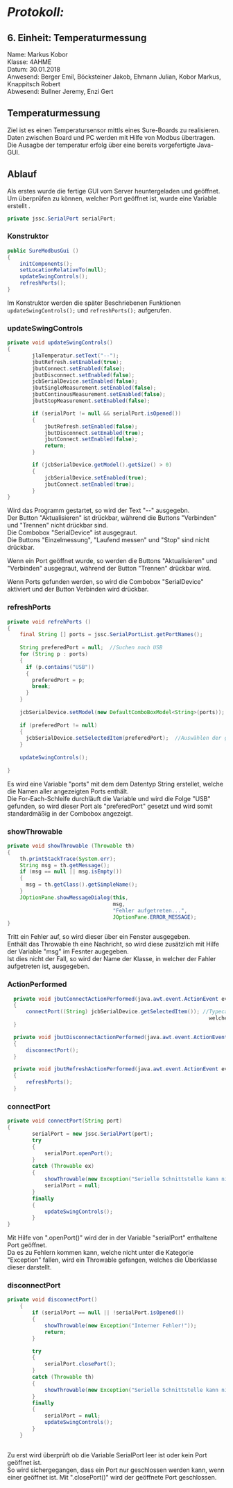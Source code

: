 # *Protokoll:*

## **6. Einheit: Temperaturmessung**  
 Name: Markus Kobor  
 Klasse: 4AHME  
 Datum: 30.01.2018  
 Anwesend: Berger Emil, Böcksteiner Jakob, Ehmann Julian, Kobor Markus, Knappitsch Robert  
 Abwesend: Bullner Jeremy, Enzi Gert
 
  
## Temperaturmessung
Ziel ist es einen Temperatursensor mittls eines Sure-Boards zu realisieren. <br>
Daten zwischen Board und PC werden mit Hilfe von Modbus übertragen. <br>
Die Ausagbe der temperatur erfolg über eine bereits vorgefertigte Java-GUI. <br>


## Ablauf
Als erstes wurde die fertige GUI vom Server heuntergeladen und geöffnet. <br>
Um überprüfen zu können, welcher Port geöffnet ist, wurde eine Variable erstellt .
 
```java
private jssc.SerialPort serialPort;
```

### Konstruktor
```java
public SureModbusGui () 
{
    initComponents();
    setLocationRelativeTo(null);
    updateSwingControls();
    refreshPorts();
}
```
Im Konstruktor werden die später Beschriebenen Funktionen `updateSwingControls();` und `refreshPorts();` aufgerufen.


### updateSwingControls
```java
private void updateSwingControls() 
{
        jlaTemperatur.setText("--");
        jbutRefresh.setEnabled(true);
        jbutConnect.setEnabled(false);
        jbutDisconnect.setEnabled(false);
        jcbSerialDevice.setEnabled(false);
        jbutSingleMeasurement.setEnabled(false);
        jbutContinousMeasurement.setEnabled(false);
        jbutStopMeasurement.setEnabled(false);

        if (serialPort != null && serialPort.isOpened())
        {
            jbutRefresh.setEnabled(false);
            jbutDisconnect.setEnabled(true);
            jbutConnect.setEnabled(false);
            return;
        }

        if (jcbSerialDevice.getModel().getSize() > 0) 
        {
            jcbSerialDevice.setEnabled(true);
            jbutConnect.setEnabled(true);
        }
}
```
Wird das Programm gestartet, so wird der Text "--" ausgegebn. <br>
Der Button "Aktualisieren" ist drückbar, während die Buttons "Verbinden" und "Trennen" nicht drückbar sind. <br>
Die Combobox "SerialDevice" ist ausgegraut. <br>
Die Buttons "Einzelmessung", "Laufend messen" und "Stop" sind nicht drückbar. <br>

Wenn ein Port geöffnet wurde, so werden die Buttons "Aktualisieren" und "Verbinden" ausgegraut,
während der Button "Trennen" drückbar wird.

Wenn Ports gefunden werden, so wird die Combobox "SerialDevice" aktiviert und der Button Verbinden wird drückbar.


### refreshPorts
```java
private void refrehPorts () 
{
    final String [] ports = jssc.SerialPortList.getPortNames();
    
    String preferedPort = null;  //Suchen nach USB
    for (String p : ports) 
    {
      if (p.contains("USB")) 
      {
        preferedPort = p;
        break;
      }
    }
    
    jcbSerialDevice.setModel(new DefaultComboBoxModel<String>(ports));  //Implementiert direkt ports
    
    if (preferedPort != null) 
    {
      jcbSerialDevice.setSelectedItem(preferedPort);  //Auswählen der gewünschten Schnittstelle
    }
    
    updateSwingControls();
    
}
```
Es wird eine Variable "ports" mit dem dem Datentyp String erstellet, welche die Namen aller angezeigten Ports enthält. <br>
Die For-Each-Schleife durchläuft die Variable und wird die Folge "USB" gefunden, so wird dieser Port als "preferedPort" gesetzt und wird somit standardmäßig in der Combobox angezeigt.


### showThrowable
```java
private void showThrowable (Throwable th) 
{
    th.printStackTrace(System.err);
    String msg = th.getMessage();
    if (msg == null || msg.isEmpty())
    {
      msg = th.getClass().getSimpleName();
    }
    JOptionPane.showMessageDialog(this,
                                  msg,
                                  "Fehler aufgetreten...",
                                  JOptionPane.ERROR_MESSAGE);
}
```
Tritt ein Fehler auf, so wird dieser über ein Fenster ausgegeben. <br>
Enthält das Throwable th eine Nachricht, so wird diese zusätzlich mit Hilfe der Variable "msg" im Fesnter augegeben. <br>
Ist dies nicht der Fall, so wird der Name der Klasse, in welcher der Fahler aufgetreten ist, ausgegeben.


### ActionPerformed
```java
  private void jbutConnectActionPerformed(java.awt.event.ActionEvent evt) 
  {                                                
      connectPort((String) jcbSerialDevice.getSelectedItem()); //Typecast, da Objekt,
                                                                 welches ein String sein muss
  }                                           

  private void jbutDisconnectActionPerformed(java.awt.event.ActionEvent evt) 
  {                                                   
      disconnectPort();
  }                                              

  private void jbutRefreshActionPerformed(java.awt.event.ActionEvent evt) 
  {                                                
      refreshPorts();
  }
```


### connectPort
```java
private void connectPort(String port)
{
        serialPort = new jssc.SerialPort(port);
        try 
        {
            serialPort.openPort();
        } 
        catch (Throwable ex)
        {
            showThrowable(new Exception("Serielle Schnittstelle kann nicht geöffnet werden", ex));
            serialPort = null;
        }
        finally 
        {
            updateSwingControls();
        }
}
```
Mit Hilfe von ".openPort()" wird der in der Variable "serialPort" enthaltene Port geöffnet. <br>
Da es zu Fehlern kommen kann, welche nicht unter die Kategorie "Exception" fallen, wird ein Throwable gefangen,
welches die Überklasse dieser darstellt.


### disconnectPort
```java
private void disconnectPort() 
    {
        if (serialPort == null || !serialPort.isOpened()) 
        {
            showThrowable(new Exception("Interner Fehler!"));
            return;
        }

        try 
        {
            serialPort.closePort();
        } 
        catch (Throwable th) 
        {
            showThrowable(new Exception("Serielle Schnittstelle kann nicht geschlossen werden"));
        } 
        finally 
        {
            serialPort = null;
            updateSwingControls();
        }
    }
    
```
Zu erst wird überprüft ob die Variable SerialPort leer ist oder kein Port geöffnet ist. <br>
So wird sichergegangen, dass ein Port nur geschlossen werden kann, wenn einer geöffnet ist.
Mit ".closePort()" wird der geöffnete Port geschlossen.
